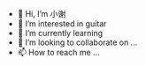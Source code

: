 - 👋 Hi, I’m 小谢
- 👀 I’m interested in guitar
- 🌱 I’m currently learning 
- 💞️ I’m looking to collaborate on ...
- 📫 How to reach me ...

<!---
a104655/a104655 is a ✨ special ✨ repository because its `README.md` (this file) appears on your GitHub profile.
You can click the Preview link to take a look at your changes.
--->
